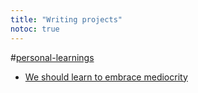 ```yaml
---
title: "Writing projects"
notoc: true
---
```


#[personal-learnings](notes/por/personal-learnings.md)

- [We should learn to embrace mediocrity](notes/projects/writing/embrace-mediocrity.md)